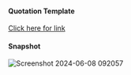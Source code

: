 #### Quotation Template

[Click here for link](https://sssonu.github.io/Quotation_Template/)

#### Snapshot
![Screenshot 2024-06-08 092057](https://github.com/sssonu/Quotation_Template/assets/144627790/83327878-885f-4fc7-ac00-a10b92848f97)
